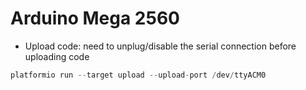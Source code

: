 # Arduino Mega 2560

- Upload code: need to unplug/disable the serial connection before uploading code

```C++
platformio run --target upload --upload-port /dev/ttyACM0
```
